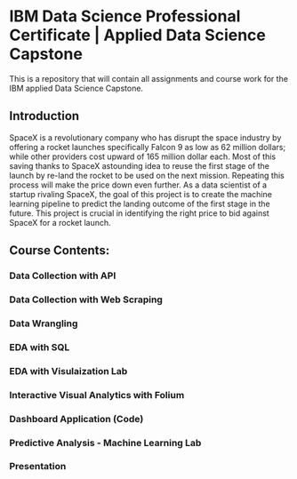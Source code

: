 # IBM Data Science Professional Certificate | Applied Data Science Capstone
This is a repository that will contain all assignments and course work for the IBM applied Data Science Capstone.

## Introduction

SpaceX is a revolutionary company who has disrupt the space industry by offering a rocket launches specifically Falcon 9 as low as 62 million dollars; while other providers cost upward of 165 million dollar each. Most of this saving thanks to SpaceX astounding idea to reuse the first stage of the launch by re-land the rocket to be used on the next mission. Repeating this process will make the price down even further. As a data scientist of a startup rivaling SpaceX, the goal of this project is to create the machine learning pipeline to predict the landing outcome of the first stage in the future. This project is crucial in identifying the right price to bid against SpaceX for a rocket launch.


## Course Contents:


### Data Collection with API

### Data Collection with Web Scraping

### Data Wrangling

### EDA with SQL

### EDA with Visulaization Lab

### Interactive Visual Analytics with Folium

### Dashboard Application (Code)

### Predictive Analysis - Machine Learning Lab

### Presentation
